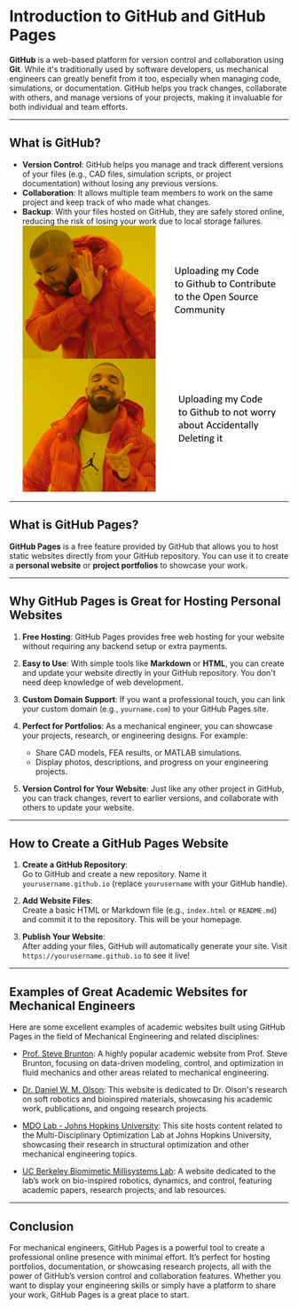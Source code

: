 # Introduction to GitHub and GitHub Pages

**GitHub** is a web-based platform for version control and collaboration using **Git**. While it's traditionally used by software developers, us mechanical engineers can greatly benefit from it too, especially when managing code, simulations, or documentation. 
GitHub helps you track changes, collaborate with others, and manage versions of your projects, making it invaluable for both individual and team efforts.

---

## What is GitHub?

- **Version Control**: GitHub helps you manage and track different versions of your files (e.g., CAD files, simulation scripts, or project documentation) without losing any previous versions.
- **Collaboration**: It allows multiple team members to work on the same project and keep track of who made what changes.
- **Backup**: With your files hosted on GitHub, they are safely stored online, reducing the risk of losing your work due to local storage failures.
![alt text](https://github.com/surabhit-08/MEGA-Workshop-series/blob/main/assets/contribute-open-source-community-uploading-my-code-github-not-worry-about-accidentally-deleting.png)
---

## What is GitHub Pages?

**GitHub Pages** is a free feature provided by GitHub that allows you to host static websites directly from your GitHub repository. You can use it to create a **personal website** or **project portfolios** to showcase your work.

---

## Why GitHub Pages is Great for Hosting Personal Websites

1. **Free Hosting**: GitHub Pages provides free web hosting for your website without requiring any backend setup or extra payments.
   
2. **Easy to Use**: With simple tools like **Markdown** or **HTML**, you can create and update your website directly in your GitHub repository. You don't need deep knowledge of web development.

3. **Custom Domain Support**: If you want a professional touch, you can link your custom domain (e.g., `yourname.com`) to your GitHub Pages site.

4. **Perfect for Portfolios**: As a mechanical engineer, you can showcase your projects, research, or engineering designs. For example:
   - Share CAD models, FEA results, or MATLAB simulations.
   - Display photos, descriptions, and progress on your engineering projects.

5. **Version Control for Your Website**: Just like any other project in GitHub, you can track changes, revert to earlier versions, and collaborate with others to update your website.

---

## How to Create a GitHub Pages Website

1. **Create a GitHub Repository**:  
   Go to GitHub and create a new repository. Name it `yourusername.github.io` (replace `yourusername` with your GitHub handle).
   
2. **Add Website Files**:  
   Create a basic HTML or Markdown file (e.g., `index.html` or `README.md`) and commit it to the repository. This will be your homepage.

3. **Publish Your Website**:  
   After adding your files, GitHub will automatically generate your site. Visit `https://yourusername.github.io` to see it live!

---

## Examples of Great Academic Websites for Mechanical Engineers

Here are some excellent examples of academic websites built using GitHub Pages in the field of Mechanical Engineering and related disciplines:

- [Prof. Steve Brunton](https://eigensteve.github.io/): A highly popular academic website from Prof. Steve Brunton, focusing on data-driven modeling, control, and optimization in fluid mechanics and other areas related to mechanical engineering.

- [Dr. Daniel W. M. Olson](https://dwolson.github.io/): This website is dedicated to Dr. Olson's research on soft robotics and bioinspired materials, showcasing his academic work, publications, and ongoing research projects.

- [MDO Lab - Johns Hopkins University](https://jhu-mdo.github.io/): This site hosts content related to the Multi-Disciplinary Optimization Lab at Johns Hopkins University, showcasing their research in structural optimization and other mechanical engineering topics.

- [UC Berkeley Biomimetic Millisystems Lab](https://biomimetics.github.io/): A website dedicated to the lab’s work on bio-inspired robotics, dynamics, and control, featuring academic papers, research projects, and lab resources.

---

## Conclusion

For mechanical engineers, GitHub Pages is a powerful tool to create a professional online presence with minimal effort. It’s perfect for hosting portfolios, documentation, or showcasing research projects, all with the power of GitHub’s version control and collaboration features. Whether you want to display your engineering skills or simply have a platform to share your work, GitHub Pages is a great place to start.
